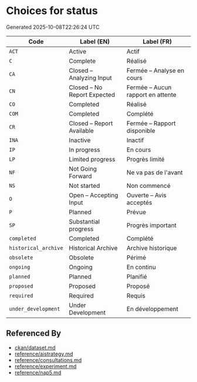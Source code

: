 # Choices for status

Generated 2025-10-08T22:26:24 UTC

| Code | Label (EN) | Label (FR) |
|------|------------|------------|
| `ACT` | Active | Actif |
| `C` | Complete | Réalisé |
| `CA` | Closed – Analyzing Input | Fermée – Analyse en cours |
| `CN` | Closed – No Report Expected | Fermée – Aucun rapport en attente |
| `CO` | Completed | Réalisé |
| `COM` | Completed | Complété |
| `CR` | Closed – Report Available | Fermée – Rapport disponible |
| `INA` | Inactive | Inactif |
| `IP` | In progress | En cours |
| `LP` | Limited progress | Progrès limité |
| `NF` | Not Going Forward | Ne va pas de l'avant |
| `NS` | Not started | Non commencé |
| `O` | Open – Accepting Input | Ouverte – Avis acceptés |
| `P` | Planned | Prévue |
| `SP` | Substantial progress | Progrès important |
| `completed` | Completed | Complété |
| `historical_archive` | Historical Archive | Archive historique |
| `obsolete` | Obsolete | Périmé |
| `ongoing` | Ongoing | En continu |
| `planned` | Planned | Planifié |
| `proposed` | Proposed | Proposé |
| `required` | Required | Requis |
| `under_development` | Under Development | En développement |


## Referenced By

- [ckan/dataset.md](../ckan/dataset.md)
- [reference/aistrategy.md](../reference/aistrategy.md)
- [reference/consultations.md](../reference/consultations.md)
- [reference/experiment.md](../reference/experiment.md)
- [reference/nap5.md](../reference/nap5.md)
